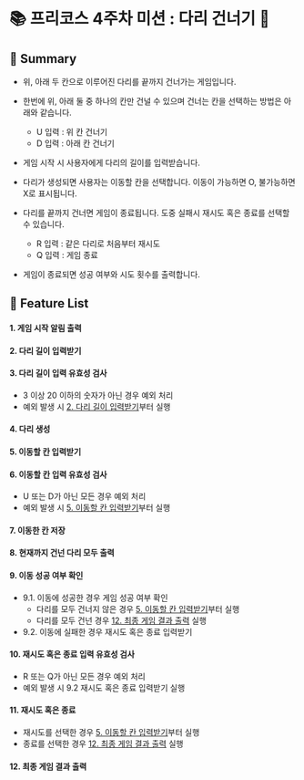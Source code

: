 # 📚 프리코스 4주차 미션 : 다리 건너기 🌉

## 📖 Summary

- 위, 아래 두 칸으로 이루어진 다리를 끝까지 건너가는 게임입니다.
- 한번에 위, 아래 둘 중 하나의 칸만 건널 수 있으며 건너는 칸을 선택하는 방법은 아래와 같습니다.
    - U 입력 : 위 칸 건너기
    - D 입력 : 아래 칸 건너기

- 게임 시작 시 사용자에게 다리의 길이를 입력받습니다.
- 다리가 생성되면 사용자는 이동할 칸을 선택합니다. 이동이 가능하면 O, 불가능하면 X로 표시됩니다.
- 다리를 끝까지 건너면 게임이 종료됩니다. 도중 실패시 재시도 혹은 종료를 선택할 수 있습니다.
    - R 입력 : 같은 다리로 처음부터 재시도
    - Q 입력 : 게임 종료

- 게임이 종료되면 성공 여부와 시도 횟수를 출력합니다.

## 🚀 Feature List

#### 1. 게임 시작 알림 출력

#### 2. 다리 길이 입력받기

#### 3. 다리 길이 입력 유효성 검사
- 3 이상 20 이하의 숫자가 아닌 경우 예외 처리
- 예외 발생 시 [2. 다리 길이 입력받기](#2-다리-길이-입력받기)부터 실행

#### 4. 다리 생성

#### 5. 이동할 칸 입력받기

#### 6. 이동할 칸 입력 유효성 검사
- U 또는 D가 아닌 모든 경우 예외 처리
- 예외 발생 시 [5. 이동할 칸 입력받기](#5-이동할-칸-입력받기)부터 실행

#### 7. 이동한 칸 저장

#### 8. 현재까지 건넌 다리 모두 출력

#### 9. 이동 성공 여부 확인
- 9.1. 이동에 성공한 경우 게임 성공 여부 확인
  + 다리를 모두 건너지 않은 경우 [5. 이동할 칸 입력받기](#5-이동할-칸-입력받기)부터 실행
  + 다리를 모두 건넌 경우 [12. 최종 게임 결과 출력](#12-최종-게임-결과-출력) 실행
- 9.2. 이동에 실패한 경우 재시도 혹은 종료 입력받기

#### 10. 재시도 혹은 종료 입력 유효성 검사
- R 또는 Q가 아닌 모든 경우 예외 처리
- 예외 발생 시 9.2 재시도 혹은 종료 입력받기 실행

#### 11. 재시도 혹은 종료
- 재시도를 선택한 경우 [5. 이동할 칸 입력받기](#5-이동할-칸-입력받기)부터 실행
- 종료를 선택한 경우 [12. 최종 게임 결과 출력](#12-최종-게임-결과-출력) 실행

#### 12. 최종 게임 결과 출력
